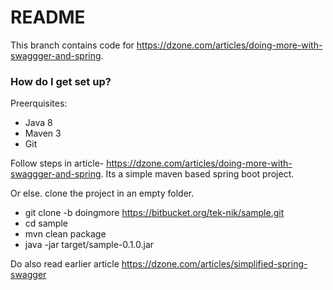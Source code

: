 # README #

This branch contains code for https://dzone.com/articles/doing-more-with-swaggger-and-spring.

### How do I get set up? ###
Preerquisites:
* Java 8  
* Maven 3  
* Git  

Follow steps in article- https://dzone.com/articles/doing-more-with-swaggger-and-spring.
Its a simple maven based spring boot project.

Or else.
clone the project in an empty folder.   
* git clone -b doingmore https://bitbucket.org/tek-nik/sample.git  
* cd sample  
* mvn clean package  
* java -jar target/sample-0.1.0.jar  
  

Do also read earlier article https://dzone.com/articles/simplified-spring-swagger  
